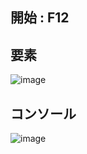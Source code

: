 ## 開始 : F12

## 要素
![image](https://user-images.githubusercontent.com/1501327/145752396-2e5180e9-4e68-4c6c-a028-929a643966ef.png)

## コンソール
![image](https://user-images.githubusercontent.com/1501327/145752639-f28a5a5b-945b-4ac9-be64-6e49e99fca00.png)
